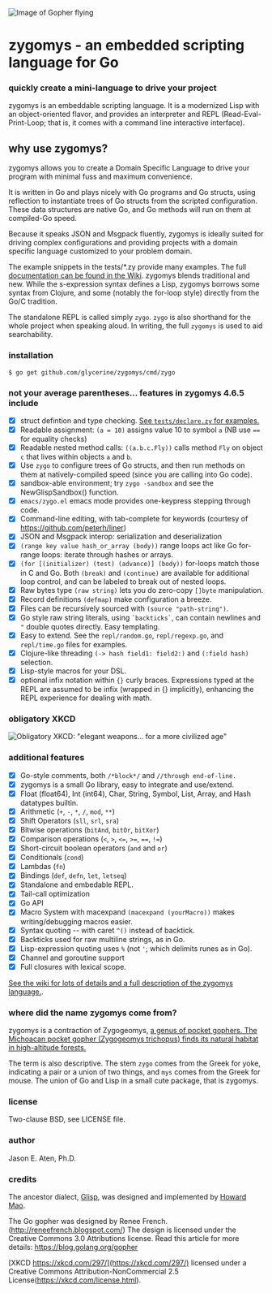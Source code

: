 ![Image of Gopher flying](https://github.com/glycerine/zygomys/blob/master/media/high_altitude_gopher.png)

# zygomys - an embedded scripting language for Go

### quickly create a mini-language to drive your project

zygomys is an embeddable scripting language. It is a modernized Lisp with an object-oriented flavor, and
provides an interpreter and REPL (Read-Eval-Print-Loop;
that is, it comes with a command line interactive interface).

## why use zygomys?

zygomys allows you to create a Domain Specific Language to drive
your program with minimal fuss and maximum convenience.

It is written in Go and plays nicely with Go programs
and Go structs, using reflection to instantiate trees of Go structs
from the scripted configuration. These data structures are native
Go, and Go methods will run on them at compiled-Go speed.

Because it speaks JSON and Msgpack fluently, zygomys is ideally suited for driving
complex configurations and providing projects with a domain specific
language customized to your problem domain.

The example snippets in the tests/*.zy provide many examples.
The full [documentation can be found in the Wiki](https://github.com/glycerine/zygomys/wiki).
zygomys blends traditional and new. While the s-expression syntax
defines a Lisp, zygomys borrows some syntax from Clojure,
and some (notably the for-loop style) directly from the Go/C tradition.

The standalone REPL is called simply `zygo`.  `zygo` is also shorthand
for the whole project when speaking aloud. In writing, the full
`zygomys` is used to aid searchability.

### installation

~~~
$ go get github.com/glycerine/zygomys/cmd/zygo
~~~

### not your average parentheses... features in zygomys 4.6.5 include

 * [x] struct defintion and type checking. [See `tests/declare.zy` for examples.](https://github.com/glycerine/zygomys/blob/master/tests/declare.zy)
 * [x] Readable assignment: `(a = 10)` assigns value 10 to symbol `a`  (NB use `==` for equality checks)
 * [x] Readable nested method calls: `((a.b.c.Fly))` calls method `Fly` on object `c` that lives within objects `a` and `b`.
 * [x] Use `zygo` to configure trees of Go structs, and then run methods on them at natively-compiled speed (since you are calling into Go code).
 * [x] sandbox-able environment; try `zygo -sandbox` and see the NewGlispSandbox() function.
 * [x] `emacs/zygo.el` emacs mode provides one-keypress stepping through code.
 * [x] Command-line editing, with tab-complete for keywords (courtesy of https://github.com/peterh/liner)
 * [x] JSON and Msgpack interop: serialization and deserialization
 * [x] `(range key value hash_or_array (body))` range loops act like Go for-range loops: iterate through hashes or arrays.
 * [x] `(for [(initializer) (test) (advance)] (body))` for-loops match those in C and Go. Both `(break)` and `(continue)` are available for additional loop control, and can be labeled to break out of nested loops.
 * [x] Raw bytes type `(raw string)` lets you do zero-copy `[]byte` manipulation.
 * [x] Record definitions `(defmap)` make configuration a breeze.
 * [x] Files can be recursively sourced with `(source "path-string")`.
 * [x] Go style raw string literals, using `` `backticks` ``, can contain newlines and `"` double quotes directly. Easy templating.
 * [x] Easy to extend. See the `repl/random.go`, `repl/regexp.go`, and `repl/time.go` files for examples.
 * [x] Clojure-like threading `(-> hash field1: field2:)` and `(:field hash)` selection. 
 * [x] Lisp-style macros for your DSL.
 * [x] optional infix notation within `{}` curly braces. Expressions typed at the REPL are assumed to be infix (wrapped in {} implicitly), enhancing the REPL experience for dealing with math.

### obligatory XKCD

![Obligatory XKCD: "elegant weapons... for a more civilized age"](http://imgs.xkcd.com/comics/lisp_cycles.png)


### additional features

 * [x] Go-style comments, both `/*block*/` and `//through end-of-line.`
 * [x] zygomys is a small Go library, easy to integrate and use/extend.
 * [x] Float (float64), Int (int64), Char, String, Symbol, List, Array, and Hash datatypes builtin.
 * [x] Arithmetic (`+`, `-`, `*`, `/`, `mod`, `**`)
 * [x] Shift Operators (`sll`, `srl`, `sra`)
 * [x] Bitwise operations (`bitAnd`, `bitOr`, `bitXor`)
 * [x] Comparison operations (`<`, `>`, `<=`, `>=`, `==`, `!=`)
 * [x] Short-circuit boolean operators (`and` and `or`)
 * [x] Conditionals (`cond`)
 * [x] Lambdas (`fn`)
 * [x] Bindings (`def`, `defn`, `let`, `letseq`)
 * [x] Standalone and embedable REPL.
 * [x] Tail-call optimization
 * [x] Go API
 * [x] Macro System with macexpand `(macexpand (yourMacro))` makes writing/debugging macros easier.
 * [x] Syntax quoting -- with caret `^()` instead of backtick.
 * [x] Backticks used for raw multiline strings, as in Go.
 * [x] Lisp-expression quoting uses `%` (not `'`; which delimits runes as in Go).
 * [x] Channel and goroutine support
 * [x] Full closures with lexical scope.

[See the wiki for lots of details and a full description of the zygomys language.](https://github.com/glycerine/zygomys/wiki).

### where did the name zygomys come from?

zygomys is a contraction of Zygogeomys, [a genus of pocket gophers. The Michoacan pocket gopher (Zygogeomys trichopus) finds its natural habitat in high-altitude forests.](https://en.wikipedia.org/wiki/Michoacan_pocket_gopher)

The term is also descriptive. The stem `zygo` comes from the Greek for yoke, indicating a pair or a union of two things, and `mys` comes from the Greek for mouse. The union of Go and Lisp in a small cute package, that is zygomys.


### license

Two-clause BSD, see LICENSE file.

### author

Jason E. Aten, Ph.D.

### credits

The ancestor dialect, [Glisp](https://github.com/zhemao/glisp), was designed and implemented by [Howard Mao](https://zhehaomao.com/).

The Go gopher was designed by Renee French. (http://reneefrench.blogspot.com/)
The design is licensed under the Creative Commons 3.0 Attributions license.
Read this article for more details: https://blog.golang.org/gopher

[XKCD https://xkcd.com/297/](https://xkcd.com/297/) licensed under a Creative Commons Attribution-NonCommercial 2.5 License(https://xkcd.com/license.html).
